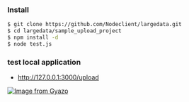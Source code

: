 ### Install

```sh
$ git clone https://github.com/Nodeclient/largedata.git
$ cd largedata/sample_upload_project
$ npm install -d
$ node test.js
```
### test local application
*  http://127.0.0.1:3000/upload

[![Image from Gyazo](https://i.gyazo.com/a5abe2d269e118a6d1a61d94346e50bc.png)](https://gyazo.com/a5abe2d269e118a6d1a61d94346e50bc)

